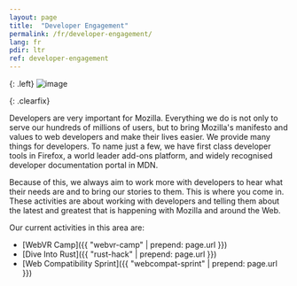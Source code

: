 ```yaml
---
layout: page
title:  "Developer Engagement"
permalink: /fr/developer-engagement/
lang: fr
pdir: ltr
ref: developer-engagement
---
```


{: .left}
![image](/asserts/img/development.png)

{: .clearfix}
&nbsp;

Developers are very important for Mozilla. Everything we do is not only to serve our hundreds of millions of users, but to bring Mozilla's manifesto and values to web developers and make their lives easier. We provide many things for developers. To name just a few, we have first class developer tools in Firefox, a world leader add-ons platform, and widely recognised developer documentation portal in MDN.

Because of this, we always aim to work more with developers to hear what their needs are and to bring our stories to them. This is where you come in. These activities are about working with developers and telling them about the latest and greatest that is happening with Mozilla and around the Web.

Our current activities in this area are:

* [WebVR Camp]({{ "webvr-camp" | prepend: page.url }})
* [Dive Into Rust]({{ "rust-hack" | prepend: page.url }})
* [Web Compatibility Sprint]({{ "webcompat-sprint" | prepend: page.url }})
